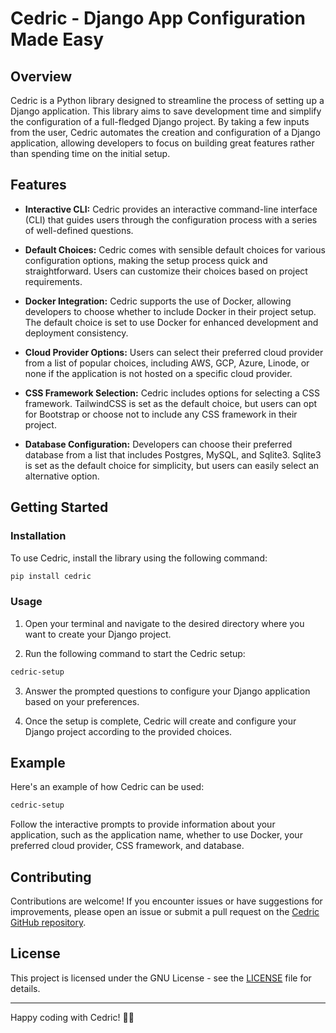# Cedric - Django App Configuration Made Easy

## Overview

Cedric is a Python library designed to streamline the process of setting up a Django application. This library aims to save development time and simplify the configuration of a full-fledged Django project. By taking a few inputs from the user, Cedric automates the creation and configuration of a Django application, allowing developers to focus on building great features rather than spending time on the initial setup.

## Features

- **Interactive CLI:** Cedric provides an interactive command-line interface (CLI) that guides users through the configuration process with a series of well-defined questions.

- **Default Choices:** Cedric comes with sensible default choices for various configuration options, making the setup process quick and straightforward. Users can customize their choices based on project requirements.

- **Docker Integration:** Cedric supports the use of Docker, allowing developers to choose whether to include Docker in their project setup. The default choice is set to use Docker for enhanced development and deployment consistency.

- **Cloud Provider Options:** Users can select their preferred cloud provider from a list of popular choices, including AWS, GCP, Azure, Linode, or none if the application is not hosted on a specific cloud provider.

- **CSS Framework Selection:** Cedric includes options for selecting a CSS framework. TailwindCSS is set as the default choice, but users can opt for Bootstrap or choose not to include any CSS framework in their project.

- **Database Configuration:** Developers can choose their preferred database from a list that includes Postgres, MySQL, and Sqlite3. Sqlite3 is set as the default choice for simplicity, but users can easily select an alternative option.

## Getting Started

### Installation

To use Cedric, install the library using the following command:

```bash
pip install cedric
```

### Usage

1. Open your terminal and navigate to the desired directory where you want to create your Django project.

2. Run the following command to start the Cedric setup:

```bash
cedric-setup
```

3. Answer the prompted questions to configure your Django application based on your preferences.

4. Once the setup is complete, Cedric will create and configure your Django project according to the provided choices.

## Example

Here's an example of how Cedric can be used:

```bash
cedric-setup
```

Follow the interactive prompts to provide information about your application, such as the application name, whether to use Docker, your preferred cloud provider, CSS framework, and database.

## Contributing

Contributions are welcome! If you encounter issues or have suggestions for improvements, please open an issue or submit a pull request on the [Cedric GitHub repository](https://github.com/yesabhishek/cedric).

## License

This project is licensed under the GNU License - see the [LICENSE](LICENSE) file for details.

---

Happy coding with Cedric! 🦎✨